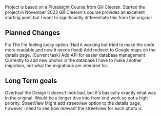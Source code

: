 Project is based on a Pluralsight Course from Gill Cleeran. Started the project in November 2023
Gill Cleeran's course provides an excellent starting point but I want to significantly differentiate this from the original

Planned Changes
-------------------
Fix The I'm feeling lucky option (Had it working but tried to make the code more readable and now it needs fixed)
Add redirect to Google maps on the details page. (Current task)
Add API for easier database management
  Currently to add new photos in the database I have to make another migration, not what the migrations are intended for.

Long Term goals
------------------
Overhaul the Design
  It doens't look bad, but it's basically exactly what was in the original. Would be a longer dive into front end work so not a high priority.
StreetView
  Might add streetview option to the details page, however I need to see how relevant the streetview for each photo is.
